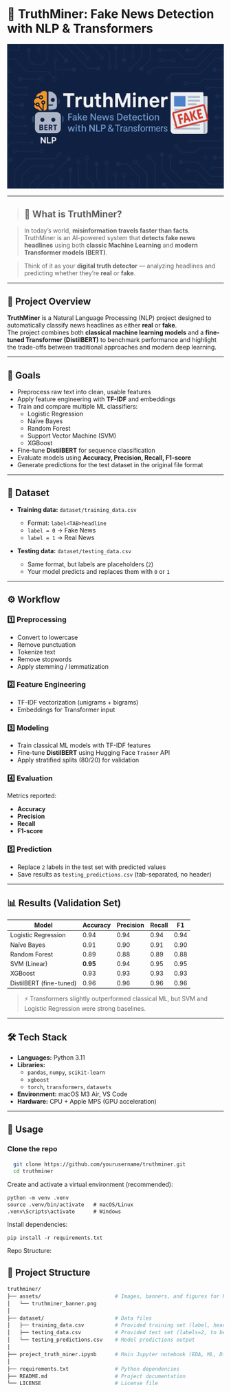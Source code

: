 # 📰 TruthMiner: Fake News Detection with NLP & Transformers

<p align="center">
  <img src="https://github.com/sergie-o/truth_miner/blob/main/truthminer.png" width="900"/>
</p>

---

>## 👀 What is TruthMiner?

>In today’s world, **misinformation travels faster than facts**.  
>TruthMiner is an AI-powered system that **detects fake news headlines** using both **classic Machine Learning** and **modern Transformer models (BERT)**.  

>Think of it as your **digital truth detector** — analyzing headlines and predicting whether they’re **real** or **fake**.  

---

## 📌 Project Overview
**TruthMiner** is a Natural Language Processing (NLP) project designed to automatically classify news headlines as either **real** or **fake**.  
The project combines both **classical machine learning models** and a **fine-tuned Transformer (DistilBERT)** to benchmark performance and highlight the trade-offs between traditional approaches and modern deep learning.

---

## 🎯 Goals
- Preprocess raw text into clean, usable features  
- Apply feature engineering with **TF-IDF** and embeddings  
- Train and compare multiple ML classifiers:  
  - Logistic Regression  
  - Naïve Bayes  
  - Random Forest  
  - Support Vector Machine (SVM)  
  - XGBoost  
- Fine-tune **DistilBERT** for sequence classification  
- Evaluate models using **Accuracy, Precision, Recall, F1-score**  
- Generate predictions for the test dataset in the original file format  

---

## 📂 Dataset
- **Training data:** `dataset/training_data.csv`  
  - Format: `label<TAB>headline`  
  - `label = 0` → Fake News  
  - `label = 1` → Real News  

- **Testing data:** `dataset/testing_data.csv`  
  - Same format, but labels are placeholders (`2`)  
  - Your model predicts and replaces them with `0` or `1`

---

## ⚙️ Workflow

### 1️⃣ Preprocessing
- Convert to lowercase  
- Remove punctuation  
- Tokenize text  
- Remove stopwords  
- Apply stemming / lemmatization  

### 2️⃣ Feature Engineering
- TF-IDF vectorization (unigrams + bigrams)  
- Embeddings for Transformer input  

### 3️⃣ Modeling
- Train classical ML models with TF-IDF features  
- Fine-tune **DistilBERT** using Hugging Face `Trainer` API  
- Apply stratified splits (80/20) for validation  

### 4️⃣ Evaluation
Metrics reported:
- **Accuracy**
- **Precision**
- **Recall**
- **F1-score**

### 5️⃣ Prediction
- Replace `2` labels in the test set with predicted values  
- Save results as `testing_predictions.csv` (tab-separated, no header)  

---

## 📊 Results (Validation Set)

| Model                 | Accuracy | Precision | Recall | F1   |
|------------------------|----------|-----------|--------|------|
| Logistic Regression    | 0.94     | 0.94      | 0.94   | 0.94 |
| Naïve Bayes            | 0.91     | 0.90      | 0.91   | 0.90 |
| Random Forest          | 0.89     | 0.88      | 0.89   | 0.88 |
| SVM (Linear)           | **0.95** | 0.94      | 0.95   | 0.95 |
| XGBoost                | 0.93     | 0.93      | 0.93   | 0.93 |
| DistilBERT (fine-tuned)| 0.96     | 0.96      | 0.96   | 0.96 |

> ⚡ Transformers slightly outperformed classical ML, but SVM and Logistic Regression were strong baselines.

---

## 🛠️ Tech Stack
- **Languages:** Python 3.11  
- **Libraries:**  
  - `pandas`, `numpy`, `scikit-learn`  
  - `xgboost`  
  - `torch`, `transformers`, `datasets`  
- **Environment:** macOS M3 Air, VS Code  
- **Hardware:** CPU + Apple MPS (GPU acceleration)  

---

## 🚀 Usage

### Clone the repo
```bash
  git clone https://github.com/yourusername/truthminer.git
  cd truthminer
```
Create and activate a virtual environment (recommended):
```
python -m venv .venv
source .venv/bin/activate   # macOS/Linux
.venv\Scripts\activate      # Windows
```
Install dependencies:
```
pip install -r requirements.txt
```


Repo Structure:
## 📂 Project Structure

```bash
truthminer/
├── assets/                        # Images, banners, and figures for README
│   └── truthminer_banner.png
│
├── dataset/                       # Data files
│   ├── training_data.csv          # Provided training set (label, headline)
│   ├── testing_data.csv           # Provided test set (labels=2, to be predicted)
│   └── testing_predictions.csv    # Model predictions output
│
├── project_truth_miner.ipynb      # Main Jupyter notebook (EDA, ML, DistilBERT fine-tuning)
│
├── requirements.txt               # Python dependencies
├── README.md                      # Project documentation
└── LICENSE                        # License file
